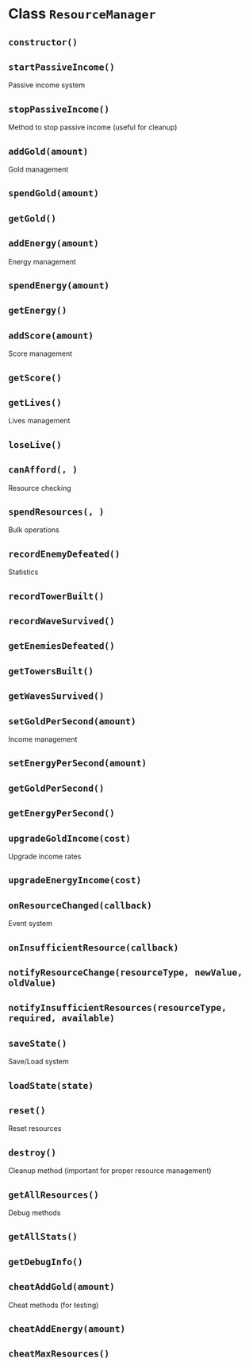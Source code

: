 # Class `ResourceManager`

## `constructor()`

## `startPassiveIncome()`

Passive income system

## `stopPassiveIncome()`

Method to stop passive income (useful for cleanup)

## `addGold(amount)`

Gold management

## `spendGold(amount)`

## `getGold()`

## `addEnergy(amount)`

Energy management

## `spendEnergy(amount)`

## `getEnergy()`

## `addScore(amount)`

Score management

## `getScore()`

## `getLives()`

Lives management

## `loseLive()`

## `canAfford(, )`

Resource checking

## `spendResources(, )`

Bulk operations

## `recordEnemyDefeated()`

Statistics

## `recordTowerBuilt()`

## `recordWaveSurvived()`

## `getEnemiesDefeated()`

## `getTowersBuilt()`

## `getWavesSurvived()`

## `setGoldPerSecond(amount)`

Income management

## `setEnergyPerSecond(amount)`

## `getGoldPerSecond()`

## `getEnergyPerSecond()`

## `upgradeGoldIncome(cost)`

Upgrade income rates

## `upgradeEnergyIncome(cost)`

## `onResourceChanged(callback)`

Event system

## `onInsufficientResource(callback)`

## `notifyResourceChange(resourceType, newValue, oldValue)`

## `notifyInsufficientResources(resourceType, required, available)`

## `saveState()`

Save/Load system

## `loadState(state)`

## `reset()`

Reset resources

## `destroy()`

Cleanup method (important for proper resource management)

## `getAllResources()`

Debug methods

## `getAllStats()`

## `getDebugInfo()`

## `cheatAddGold(amount)`

Cheat methods (for testing)

## `cheatAddEnergy(amount)`

## `cheatMaxResources()`
